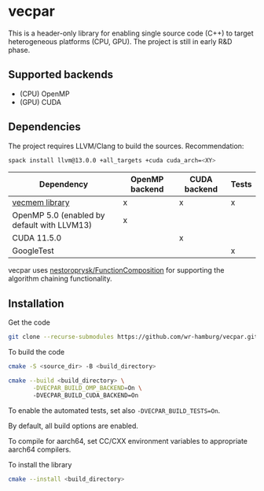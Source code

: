# vecpar
This is a header-only library for enabling single source code (C++) to target heterogeneous platforms (CPU, GPU). The project is still in early R&D phase.

## Supported backends
<ul>
  <li> (CPU) OpenMP </li>
  <li> (GPU) CUDA </li>
</ul>

## Dependencies
The project requires LLVM/Clang to build the sources. Recommendation:
```sh
spack install llvm@13.0.0 +all_targets +cuda cuda_arch=<XY>
```

| Dependency                                               | OpenMP backend | CUDA backend | Tests |
|----------------------------------------------------------|---|--------------|-------|
| [vecmem library](https://github.com/acts-project/vecmem) | x | x| x     |
| OpenMP 5.0 (enabled by default with LLVM13)              | x | |       |
| CUDA 11.5.0                                              | | x |       |
| GoogleTest                                               | | | x     |

vecpar uses [nestoroprysk/FunctionComposition](https://github.com/nestoroprysk/FunctionComposition) for supporting the algorithm chaining functionality.

## Installation

Get the code

```sh
git clone --recurse-submodules https://github.com/wr-hamburg/vecpar.git
```

To build the code

```sh
cmake -S <source_dir> -B <build_directory>
```

```sh
cmake --build <build_directory> \
       -DVECPAR_BUILD_OMP_BACKEND=On \ 
       -DVECPAR_BUILD_CUDA_BACKEND=On 
```

To enable the automated tests, set also `-DVECPAR_BUILD_TESTS=On`.

By default, all build options are enabled.

To compile for aarch64, set CC/CXX environment variables to appropriate aarch64 compilers.

To install the library

```sh 
cmake --install <build_directory>
```
